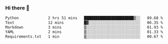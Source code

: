 ### Hi there 👋

<!--START_SECTION:waka-->

```txt
Python             2 hrs 51 mins   ██████████████████████▒░░   89.68 %
Text               12 mins         █▓░░░░░░░░░░░░░░░░░░░░░░░   06.35 %
Markdown           3 mins          ▒░░░░░░░░░░░░░░░░░░░░░░░░   01.93 %
YAML               2 mins          ▒░░░░░░░░░░░░░░░░░░░░░░░░   01.33 %
Requirements.txt   1 min           ▒░░░░░░░░░░░░░░░░░░░░░░░░   00.67 %
```

<!--END_SECTION:waka-->

<!--
**Jonas-VanHaeken/Jonas-VanHaeken** is a ✨ _special_ ✨ repository because its `README.md` (this file) appears on your GitHub profile.

Here are some ideas to get you started:

- 🔭 I’m currently working on ...
- 🌱 I’m currently learning ...
- 👯 I’m looking to collaborate on ...
- 🤔 I’m looking for help with ...
- 💬 Ask me about ...
- 📫 How to reach me: ...
- 😄 Pronouns: ...
- ⚡ Fun fact: ...
-->
